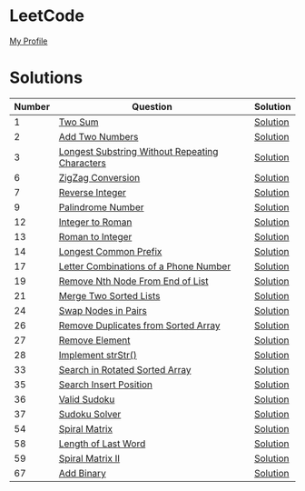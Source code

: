 # LeetCode
[My Profile](https://leetcode.com/jsbradley523/)

# Solutions
| Number | Question | Solution |
|--------|----------|----------|
| 1 | [Two Sum](https://leetcode.com/problems/two-sum/) | [Solution](./src/main/java/jamison/bradley/leet/code/questions/algorithms/TwoSum.java) |
| 2 | [Add Two Numbers](https://leetcode.com/problems/add-two-numbers/) | [Solution](./src/main/java/jamison/bradley/leet/code/questions/algorithms/AddTwoNumbers.java) |
| 3 | [Longest Substring Without Repeating Characters](https://leetcode.com/problems/longest-substring-without-repeating-characters/) | [Solution](./src/main/java/jamison/bradley/leet/code/questions/algorithms/LongestSubstringWithoutRepeatingCharacters.java) |
| 6 | [ZigZag Conversion](https://leetcode.com/problems/zigzag-conversion/) | [Solution](./src/main/java/jamison/bradley/leet/code/questions/algorithms/ZigZagConversion.java) |
| 7 | [Reverse Integer](https://leetcode.com/problems/reverse-integer/) | [Solution](./src/main/java/jamison/bradley/leet/code/questions/algorithms/ReverseInteger.java) |
| 9 | [Palindrome Number](https://leetcode.com/problems/palindrome-number/) | [Solution](./src/main/java/jamison/bradley/leet/code/questions/algorithms/PalindromeNumber.java) |
| 12 | [Integer to Roman](https://leetcode.com/problems/integer-to-roman/) | [Solution](./src/main/java/jamison/bradley/leet/code/questions/algorithms/IntegerToRoman.java) |
| 13 | [Roman to Integer](https://leetcode.com/problems/roman-to-integer/) | [Solution](./src/main/java/jamison/bradley/leet/code/questions/algorithms/RomanToInteger.java) |
| 14 | [Longest Common Prefix](https://leetcode.com/problems/longest-common-prefix/) | [Solution](./src/main/java/jamison/bradley/leet/code/questions/algorithms/LongestCommonPrefix.java) |
| 17 | [Letter Combinations of a Phone Number](https://leetcode.com/problems/letter-combinations-of-a-phone-number/) | [Solution](./src/main/java/jamison/bradley/leet/code/questions/algorithms/LetterCombinationsOfAPhoneNumber.java) |
| 19 | [Remove Nth Node From End of List](https://leetcode.com/problems/remove-nth-node-from-end-of-list/) | [Solution](./src/main/java/jamison/bradley/leet/code/questions/algorithms/RemoveNthNodeFromEndOfList.java) |
| 21 | [Merge Two Sorted Lists](https://leetcode.com/problems/merge-two-sorted-lists/) | [Solution](./src/main/java/jamison/bradley/leet/code/questions/algorithms/MergeTwoSortedLists.java) |
| 24 | [Swap Nodes in Pairs](https://leetcode.com/problems/swap-nodes-in-pairs/) | [Solution](./src/main/java/jamison/bradley/leet/code/questions/algorithms/SwapNodesInPairs.java) |
| 26 | [Remove Duplicates from Sorted Array](https://leetcode.com/problems/remove-duplicates-from-sorted-array/) | [Solution](/src/main/java/jamison/bradley/leet/code/questions/algorithms/RemoveDuplicatesFromSortedArray.java) |
| 27 | [Remove Element](https://leetcode.com/problems/remove-element/) | [Solution](./src/main/java/jamison/bradley/leet/code/questions/algorithms/RemoveElement.java) |
| 28 | [Implement strStr()](https://leetcode.com/problems/implement-strstr/) | [Solution](./src/main/java/jamison/bradley/leet/code/questions/algorithms/ImplementStrStr.java) |
| 33 | [Search in Rotated Sorted Array](https://leetcode.com/problems/search-in-rotated-sorted-array/) | [Solution](./src/main/java/jamison/bradley/leet/code/questions/algorithms/SearchInRotatedSortedArray.java) |
| 35 | [Search Insert Position](https://leetcode.com/problems/search-insert-position/) | [Solution](./src/main/java/jamison/bradley/leet/code/questions/algorithms/SearchInsertPosition.java) |
| 36 | [Valid Sudoku](https://leetcode.com/problems/valid-sudoku/) | [Solution](./src/main/java/jamison/bradley/leet/code/questions/algorithms/ValidSudoku.java) |
| 37 | [Sudoku Solver](https://leetcode.com/problems/sudoku-solver/) | [Solution](./src/main/java/jamison/bradley/leet/code/questions/algorithms/SudokuSolver.java) |
| 54 | [Spiral Matrix](https://leetcode.com/problems/spiral-matrix/) | [Solution](./src/main/java/jamison/bradley/leet/code/questions/algorithms/SpiralMatrix.java) |
| 58 | [Length of Last Word](https://leetcode.com/problems/length-of-last-word/) | [Solution](./src/main/java/jamison/bradley/leet/code/questions/algorithms/LengthOfLastWord.java) |
| 59 | [Spiral Matrix II](https://leetcode.com/problems/spiral-matrix-ii/) | [Solution](./src/main/java/jamison/bradley/leet/code/questions/algorithms/SpiralMatrix2.java) |
| 67 | [Add Binary](https://leetcode.com/problems/add-binary/) | [Solution](./src/main/java/jamison/bradley/leet/code/questions/algorithms/AddBinary.java) | 
